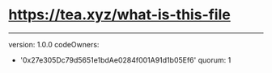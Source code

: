 # https://tea.xyz/what-is-this-file
---
version: 1.0.0
codeOwners:
  - '0x27e305Dc79d5651e1bdAe0284f001A91d1b05Ef6'
quorum: 1

